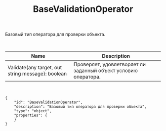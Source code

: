 ﻿---
layout: default
title: BaseValidationOperator
position: 
categories: 
tags: 
---

Базовый тип оператора для проверки объекта.

 

|Name|Description|
|----|-----------|
|Validate(any target, out string message): boolean|Проверяет, удовлетворяет ли заданный объект условию оператора.|

   

```
{
	"id": "BaseValidationOperator",
	"description": "Базовый тип оператора для проверки объекта",
	"type": "object",
	"properties": {
	}
}
```

 

 

